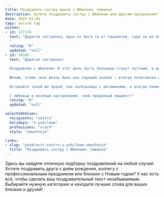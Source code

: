 ```yaml
---
title: Поздравить сестру врача с Юбилеем. Смешное
description: Хотите поздравить сестру с Юбилеем или другим праздником? Наш ИИ создаст незабываемое поздравление, а вы обязательно выделитесь среди других.  
date: 2025-01-01
tags: second tag
wishes:
- id: 127174
  text: "Дорогая сестричка, врач от Бога (и от пациентов, судя по их благодарностям –  шутка!), с юбилеем!  Желаю тебе столько здоровья, сколько ты вылечила за свою карьеру, столько радости, сколько ты принесла облегчения, и столько денег, чтобы купить себе наконец-то тот самый халат, о котором ты мечтаешь (только не говори, что это белый!).  Пусть твои дни будут полны улыбок пациентов (даже самых капризных!), а ночи – сладким сном (без вызовов, само собой!). С праздником!
  "
  rating: "0"
  updated: "null"
- id: 36101
  text: "Дорогая сестричка!
  
  Поздравляю с юбилеем! В этот день пусть больницы станут пустыми, а диагнозы – только положительными! Ты, как настоящий врач, умеешь лечить не только болезненные симптомы, но и наши души своим мудрым советом и океаном терпения.
  
  Желаю, чтобы твоя жизнь была как хороший анализ – всегда позитивная и с минимальными осложнениями! Пусть твой стетоскоп слышит только приятные мелодии, а в карманах лежат не только лекарства, но и побольше счастья и смеха!
  
  Оставайся такой же яркой, как капельница с витаминами, и всегда помни – даже врачи имеют право на передозировку радости!
  
  С любовью и весёлым настроением, твой преданный пациент!"
  rating: "0"
  updated: "null"

selectedValues:
  recipients: "sestru"
  holidays: "s-yubileem"
  professions: "vrach"
  style: "smeshnoje"

links:
- slug: "pozdravit-sestru-s-yubileem-smeshnoje"
  title: "Поздравить сестру с Юбилеем. Смешное"
---
```


Здесь вы найдете отличную подборку поздравлений на любой случай.
Хотите поздравить друга с днём рождения, коллегу с профессиональным праздником или близких с Новым годом? У нас есть всё, чтобы сделать ваш поздравительный текст незабываемым. Выбирайте нужную категорию и находите лучшие слова для ваших близких и друзей!
